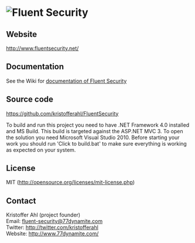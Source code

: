 # ![Fluent Security](https://github.com/kristofferahl/FluentSecurity/raw/master/Documents/Fluent-Security-Logo-100x100.png)

## Website
http://www.fluentsecurity.net/

## Documentation
See the Wiki for [documentation of Fluent Security](/kristofferahl/FluentSecurity/wiki/)

## Source code
https://github.com/kristofferahl/FluentSecurity

To build and run this project you need to have .NET Framework 4.0 installed and MS Build.
This build is targeted against the ASP.NET MVC 3. To open the solution you need Microsoft Visual Studio 2010.
Before starting your work you should run 'Click to build.bat' to make sure everything is working as expected on your system. 

## License
MIT (http://opensource.org/licenses/mit-license.php)

## Contact
Kristoffer Ahl (project founder)  
Email: fluent-security@77dynamite.com  
Twitter: http://twitter.com/kristofferahl  
Website: http://www.77dynamite.com/